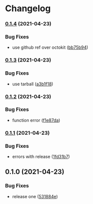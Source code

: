 # Changelog

### [0.1.4](https://www.github.com/kameshsampath/fruits-app/compare/v0.1.3...v0.1.4) (2021-04-23)


### Bug Fixes

* use github ref over octokit ([bb75b94](https://www.github.com/kameshsampath/fruits-app/commit/bb75b94d94e4d3d6f4acd70b30c80dcc756aa516))

### [0.1.3](https://www.github.com/kameshsampath/fruits-app/compare/v0.1.2...v0.1.3) (2021-04-23)


### Bug Fixes

* use tarball ([a3b1f18](https://www.github.com/kameshsampath/fruits-app/commit/a3b1f182c6d9146b67db6eb2e4eab88fb5ee6063))

### [0.1.2](https://www.github.com/kameshsampath/fruits-app/compare/v0.1.1...v0.1.2) (2021-04-23)


### Bug Fixes

* function error ([f1e87da](https://www.github.com/kameshsampath/fruits-app/commit/f1e87da79bae0b312b38e463f2043ceb4dc3dc99))

### [0.1.1](https://www.github.com/kameshsampath/fruits-app/compare/v0.1.0...v0.1.1) (2021-04-23)


### Bug Fixes

* errors with release ([1fd31b7](https://www.github.com/kameshsampath/fruits-app/commit/1fd31b7c9dfd322888a479f4894b7e0449365ed2))

## 0.1.0 (2021-04-23)


### Bug Fixes

* release one ([531884e](https://www.github.com/kameshsampath/fruits-app/commit/531884e8c1113db245a7b5e36403aff3b44a5bba))
